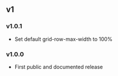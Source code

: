 ## v1

### v1.0.1

* Set default grid-row-max-width to 100%

### v1.0.0

* First public and documented release

